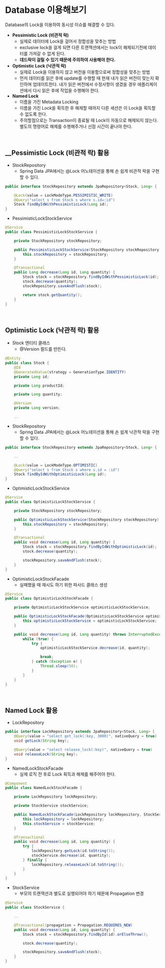 # Database 이용해보기

Database의 Lock을 이용하여 동시성 이슈를 해결할 수 있다.  

 - __Pessimistic Lock (비관적 락)__
    - 실제로 데이터에 Lock을 걸어서 정합성을 맞추는 방법
    - exclusive lock을 걸게 되면 다른 트랜잭션에서는 lock이 해제되기전에 데이터를 가져갈 수 없게 된다.
    - __데드락이 걸릴 수 있기 때문에 주의하여 사용해야 한다.__
 - __Optimistic Lock (낙관적 락)__
    - 실제로 Lock을 이용하지 않고 버전을 이용함으로써 정합성을 맞추는 방법
    - 먼저 데이터를 읽은 후에 update를 수행할 때 현재 내가 읽은 버전이 맞는지 확인하며 업데이트한다. 내가 읽은 버전에서 수정사항이 생겼을 경우 애플리케이션에서 다시 읽은 후에 작업을 수행해야 한다.
 - __Named Lock__
    - 이름을 가진 Metadata Locking
    - 이름을 가진 Lock을 획득한 후 해제할 때까지 다른 세션은 이 Lock을 획득할 수 없도록 한다.
    - 주의할점으로는 Transaction이 종료될 때 Lock이 자동으로 해제되지 않는다. 별도의 명령어로 해제를 수행해주거나 선점 시간이 끝나야 한다.

<br/>

## __Pessimistic Lock (비관적 락) 활용

 - StockRepository
    - Spring Data JPA에서는 @Lock 어노테이션을 통해 손 쉽게 비관적 락을 구현할 수 있다.
```Java
public interface StockRepository extends JpaRepository<Stock, Long> {

    @Lock(value = LockModeType.PESSIMISTIC_WRITE)
    @Query("select s from Stock s where s.id=:id")
    Stock findByIdWithPessimisticLock(Long id);
}
```

 - PessimisticLockStockService
```Java
@Service
public class PessimisticLockStockService {

    private StockRepository stockRepository;

    public PessimisticLockStockService(StockRepository stockRepository) {
        this.stockRepository = stockRepository;
    }

    @Transactional
    public Long decrease(Long id, Long quantity) {
        Stock stock = stockRepository.findByIdWithPessimisticLock(id);
        stock.decrease(quantity);
        stockRepository.saveAndFlush(stock);

        return stock.getQuantity();
    }
}
```

<br/>

## Optimistic Lock (낙관적 락) 활용

 - Stock 엔티티 클래스
    - @Version 필드를 만든다.
```Java
@Entity
public class Stock {
    @Id
    @GeneratedValue(strategy = GenerationType.IDENTITY)
    private Long id;

    private Long productId;

    private Long quantity;

    @Version
    private Long version;

    ..
```

 - StockRepository
    - Spring Data JPA에서는 @Lock 어노테이션을 통해 손 쉽게 낙관적 락을 구현할 수 있다.
```Java
public interface StockRepository extends JpaRepository<Stock, Long> {

    ..

    @Lock(value = LockModeType.OPTIMISTIC)
    @Query("select s from Stock s where s.id = :id")
    Stock findByIdWithOptimisticLock(Long id);
}
```

 - OptimisticLockStockService
```Java
@Service
public class OptimisticLockStockService {

    private StockRepository stockRepository;

    public OptimisticLockStockService(StockRepository stockRepository) {
        this.stockRepository = stockRepository;
    }

    @Transactional
    public void decrease(Long id, Long quantity) {
        Stock stock = stockRepository.findByIdWithOptimisticLock(id);
        stock.decrease(quantity);

        stockRepository.saveAndFlush(stock);
    }
}
```

 - OptimisticLockStockFacade
    - 실패했을 때 재시도 하기 위한 파사드 클래스 생성
```Java
@Service
public class OptimisticLockStockFacade {

    private OptimisticLockStockService optimisticLockStockService;

    public OptimisticLockStockFacade(OptimisticLockStockService optimisticLockStockService) {
        this.optimisticLockStockService = optimisticLockStockService;
    }

    public void decrease(Long id, Long quantity) throws InterruptedException {
        while (true) {
            try {
                optimisticLockStockService.decrease(id, quantity);

                break;
            } catch (Exception e) {
                Thread.sleep(50);
            }
        }
    }
}
```

<br/>

## Named Lock 활용

 - LockRepository
```Java
public interface LockRepository extends JpaRepository<Stock, Long> {
    @Query(value = "select get_lock(:key, 3000)", nativeQuery = true)
    void getLock(String key);

    @Query(value = "select release_lock(:key)", nativeQuery = true)
    void releaseLock(String key);
}
```

 - NamedLockStockFacade
    - 실제 로직 전 후로 Lock 획득과 해제를 해주어야 한다.
```Java
@Component
public class NamedLockStockFacade {

    private LockRepository lockRepository;

    private StockService stockService;

    public NamedLockStockFacade(LockRepository lockRepository, StockService stockService) {
        this.lockRepository = lockRepository;
        this.stockService = stockService;
    }

    @Transactional
    public void decrease(Long id, Long quantity) {
        try {
            lockRepository.getLock(id.toString());
            stockService.decrease(id, quantity);
        } finally {
            lockRepository.releaseLock(id.toString());
        }
    }
}
```

 - StockService
    - 부모의 트랜잭션과 별도로 실행되어야 하기 때문에 Propagation 변경
```Java
@Service
public class StockService {

    ..

    @Transactional(propagation = Propagation.REQUIRES_NEW)
    public void decrease(Long id, Long quantity) {
        Stock stock = stockRepository.findById(id).orElseThrow();

        stock.decrease(quantity);

        stockRepository.saveAndFlush(stock);
    }
}
```
